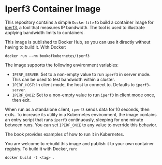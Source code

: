# Iperf3 Container Image

This repository contains a simple `Dockerfile` to build a container image for
[iperf3][], a tool that measures IP bandwidth. The tool is used to illustrate
applying bandwidth limits to containers.

[iperf3]:https://iperf.fr/

This image is published to Docker Hub, so you can use it directly without
having to build it. With Docker:

```
docker run --rm bookofkubernetes/iperf3
```

The image supports the following environment variables:

* `IPERF_SERVER`: Set to a non-empty value to run `iperf3` in server mode.
  This can be used to test bandwidth within a cluster.
* `IPERF_HOST`: In client mode, the host to connect to. Defaults to
  `iperf3-server`.
* `IPERF_ONCE`: Set to a non-empty value to run `iperf3` in client mode once,
  then exit. 

When run as a standalone client, `iperf3` sends data for 10 seconds, then
exits. To increase its utility in a Kubernetes environment, the image contains
an entry script that runs `iperf3` continuously, sleeping for one minute
between runs. You can set `IPERF_ONCE` to any value to override this behavior.

The book provides examples of how to run it in Kubernetes.

You are welcome to rebuild this image and publish it to your own container
registry. To build it with Docker, run:

```
docker build -t <tag> .
```
